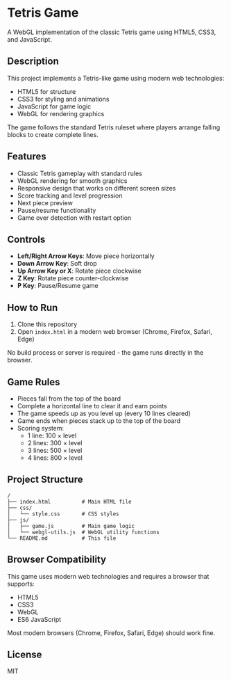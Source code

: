 # Tetris Game

A WebGL implementation of the classic Tetris game using HTML5, CSS3, and JavaScript.

## Description

This project implements a Tetris-like game using modern web technologies:
- HTML5 for structure
- CSS3 for styling and animations
- JavaScript for game logic
- WebGL for rendering graphics

The game follows the standard Tetris ruleset where players arrange falling blocks to create complete lines.

## Features

- Classic Tetris gameplay with standard rules
- WebGL rendering for smooth graphics
- Responsive design that works on different screen sizes
- Score tracking and level progression
- Next piece preview
- Pause/resume functionality
- Game over detection with restart option

## Controls

- **Left/Right Arrow Keys**: Move piece horizontally
- **Down Arrow Key**: Soft drop
- **Up Arrow Key or X**: Rotate piece clockwise
- **Z Key**: Rotate piece counter-clockwise
- **P Key**: Pause/Resume game

## How to Run

1. Clone this repository
2. Open `index.html` in a modern web browser (Chrome, Firefox, Safari, Edge)

No build process or server is required - the game runs directly in the browser.

## Game Rules

- Pieces fall from the top of the board
- Complete a horizontal line to clear it and earn points
- The game speeds up as you level up (every 10 lines cleared)
- Game ends when pieces stack up to the top of the board
- Scoring system:
  - 1 line: 100 × level
  - 2 lines: 300 × level
  - 3 lines: 500 × level
  - 4 lines: 800 × level

## Project Structure

```
/
├── index.html          # Main HTML file
├── css/
│   └── style.css       # CSS styles
├── js/
│   ├── game.js         # Main game logic
│   └── webgl-utils.js  # WebGL utility functions
└── README.md           # This file
```

## Browser Compatibility

This game uses modern web technologies and requires a browser that supports:
- HTML5
- CSS3
- WebGL
- ES6 JavaScript

Most modern browsers (Chrome, Firefox, Safari, Edge) should work fine.

## License

MIT 